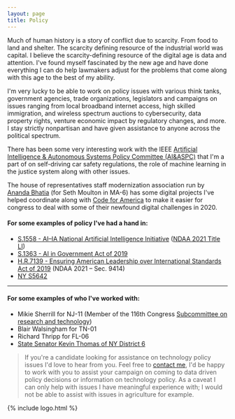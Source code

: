 ```yaml
---
layout: page
title: Policy
---
```


Much of human history is a story of conflict due to scarcity. From food to land and shelter. The scarcity defining resource of the industrial world was capital. I believe the scarcity-defining resource of the digital age is data and attention. I've found myself fascinated by the new age and have done everything I can do help lawmakers adjust for the problems that come along with this age to the best of my ability.


I'm very lucky to be able to work on policy issues with various think tanks, government agencies, trade organizations, legislators and campaigns on issues ranging from local broadband internet access, high skilled immigration, and wireless spectrum auctions to cybersecurity, data property rights, venture economic impact by regulatory changes, and more. I stay strictly nonpartisan and have given assistance to anyone across the political spectrum.


There has been some very interesting work with the IEEE [Artificial Intelligence & Autonomous Systems Policy Committee (AI&ASPC)](https://ieeeusa.org/volunteers/committees/aiaspc/) that I'm a part of on self-driving car safety regulations, the role of machine learning in the justice system along with other issues.

The house of representatives staff modernization association run by [Ananda Bhatia](https://www.linkedin.com/in/ananda-bhatia/) (for Seth Moulton in MA-6) has some digital projects I've helped coordinate along with [Code for America](https://www.codeforamerica.org/) to make it easier for congress to deal with some of their newfound digital challenges in 2020.


#### For some examples of policy I've had a hand in:

- [S.1558 - AI–IA National Artificial Intelligence Initiative](https://www.congress.gov/bill/116th-congress/senate-bill/1558) ([NDAA 2021 Title LI](https://www.congress.gov/bill/116th-congress/house-bill/6395/text))
- [S.1363 - AI in Government Act of 2019 ](https://www.congress.gov/bill/116th-congress/senate-bill/1363/)
- [H.R.7139 - Ensuring American Leadership over International Standards Act of 2019](https://www.congress.gov/bill/116th-congress/house-bill/7139/cosponsors?searchResultViewType=expanded) (NDAA 2021 – Sec. 9414)
- [NY S5642](https://www.nysenate.gov/legislation/bills/2019/s5642)


---


#### For some examples of who I've worked with:

- Mikie Sherrill for NJ-11 (Member of the 116th Congress [Subcommittee on research and technology](https://science.house.gov/subcommittees/research-and-technology-116th-congress))
- Blair Walsingham for TN-01
- Richard Thripp for FL-06
- [State Senator Kevin Thomas of NY District 6](https://www.nysenate.gov/senators/kevin-thomas)


> If you're a candidate looking for assistance on technology policy issues I'd love to hear from you. Feel free to [contact me](mailto:{{site.links.email}}), I'd be happy to work with you to assist your campaign on coming to data driven policy decisions or information on technology policy.
> As a caveat I can only help with issues I have meaningful experience with; I would not be able to assist with issues in agriculture for example.


{% include logo.html %}

